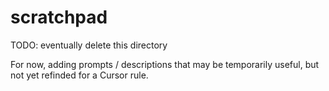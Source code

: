 # scratchpad

TODO: eventually delete this directory

For now, adding prompts / descriptions that may be temporarily useful, but not yet refinded for a Cursor rule.